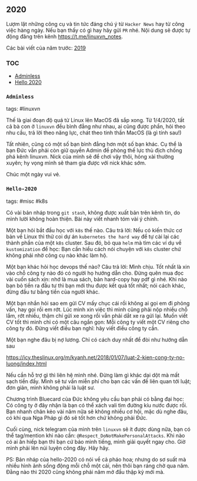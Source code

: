 ## 2020

Lượm lặt những công cụ và tin tức đáng chú ý từ `Hacker News` hay từ
công việc hàng ngày. Nếu bạn thấy có gì hay hãy gửi `PR` nhé.
Nội dung sẽ được tự động đăng trên kênh https://t.me/linuxvn_notes.

Các bài viết của năm trước: [2019](Notes-2019.md)

### TOC

* [Adminless](#adminless)
* [Hello 2020](#hello-2020)

### `Adminless`

tags: #linuxvn

Thế là giai đoạn độ quá từ Linux lên MacOS đã sắp xong. Từ 1/4/2020,
tất cả bà con ở `linuxvn` đều bình đẳng như nhau, ai cũng được phần,
hỏi theo nhu cầu, trả lời theo năng lực, chát theo tinh thần MacOS
(là gì tính sau!)

Tất nhiên, cũng có một số bạn bình đẳng hơn một số bạn khác. Cụ thể
là bạn Đức vẫn phải còn giữ quyền Admin đề phòng thế lực thù địch
chống phá kênh linuxvn. Nick của mình sẽ để chơi vậy thôi, hỏng xài
thường xuyên; hy vọng mình sẽ tham gia được với nick khác sớm.

Chúc một ngày vui vẻ.

### `Hello-2020`

tags: #misc #k8s

Có vài bản nháp trong `git stash`, không được xuất bản trên kênh tin,
do mình lười không hoàn thiện. Bài này viết nhanh tóm vài ý chính.

Một bạn hỏi bắt đầu học với `k8s` thế nào. Câu trả lời: Nếu có kiến thức
cơ bản về Linux thì thử coi dự án `kubernetes the hard way` để tự cài lại
các thành phần của một `k8s` cluster. Sau đó, bỏ qua `helm` mà tìm các
ví dụ về `kustomization` để học: Bạn cần hiểu cách nói chuyện với `k8s`
cluster chứ không phải nhờ công cụ nào khác làm hộ.

Một bạn khác hỏi học devops thế nào? Câu trả lời: Mình chịu. Tốt nhất
là xin vào chỗ công ty nào đó có người họ hướng dẫn cho. Đừng quên mua
đọc vài cuốn sách xịn: nhớ là mua sách, bản hard-copy hay pdf gì nhé.
Khi nào bạn bỏ tiền ra đầu tư thì bạn mới thu được kết quả tốt nhất;
nói cách khác, đừng đầu tư bằng tiền của người khác.

Một bạn nhắn hỏi sao em gửi CV mấy chục cái rồi không ai gọi em đi phỏng
vấn, hay gọi rồi em rớt. Lúc mình xin việc thì mình cũng phải nộp nhiều
chỗ lắm, rớt nhiều, thậm chí gửi xe xong rồi vẫn phải dắt xe ra gửi lại.
Muốn viết CV tốt thì mình chỉ có một câu ngắn gọn: Mỗi công ty viết một
CV riêng cho công ty đó. Đừng viết điều bạn nghĩ: hãy viết điều công ty cần.

Một bạn nghe đâu bị nợ lương. Chỉ có cách duy nhất để đòi như hướng dẫn sau

https://icy.theslinux.org/m/kyanh.net/2018/01/07/luat-2-kien-cong-ty-no-luong/index.html

Nếu cần hỗ trợ gì thì liên hệ mình nhé. Đừng làm gì khác dại dột mà
mất sạch tiền đấy. Mình sẽ tư vấn miễn phí cho bạn các vấn đề liên quan
tới luật; đơn giản, mình không phải là luật sư.

Chương trình Bluecard của Đức không yêu cầu bạn phải có bằng đại học:
Có công ty ở đây nhận là bạn có thể xách vali tìm đường kíu nước được rồi.
Bạn nhanh chân kẻo vài năm nữa sẽ không nhiều cơ hội, mặc dù nghe đâu,
có khi qua Nga Pháp gì đó sẽ tốt hơn chứ không phải Đức.

Cuối cùng, nick telegram của mình trên `linuxvn` sẽ ít được dùng nữa,
bạn có thể tag/mention khi nào cần: `@Respect_DoNotMakePersonalAttacks`.
Khi nào có ai ăn hiếp bạn thì bạn cứ báo mình tiếng, mình giải quyết
ngay cho. Giờ mình phải lên núi luyện công đây. Hây hây.

PS: Bản nháp của hello-2020 có nói về cả pháo hoa; nhưng do sơ suất mà
nhiều hình ảnh sống động mỗi chỗ một cái, nên thôi bạn ráng chờ qua năm.
Đằng nào thì 2020 cũng không phải năm mở đầu thập kỷ  mới mà.
